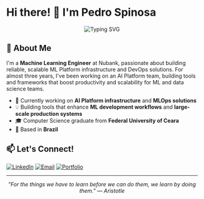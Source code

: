 # Hi there! 👋 I'm Pedro Spinosa

<div align="center">
  <img src="https://readme-typing-svg.herokuapp.com?font=Fira+Code&size=30&duration=3000&pause=1000&color=2563EB&center=true&vCenter=true&multiline=true&width=600&height=100&lines=ML+Engineer+%40+Nubank;AI+Platform+%7C+MLOps+%26+Infra" alt="Typing SVG" />
</div>

## 🚀 About Me

I'm a **Machine Learning Engineer** at Nubank, passionate about building reliable, scalable ML Platform infrastructure and DevOps solutions. For almost three years, I've been working on an AI Platform team, building tools and frameworks that boost productivity and scalability for ML and data science teams.

- 🔭 Currently working on **AI Platform infrastructure** and **MLOps solutions**
- 💡 Building tools that enhance **ML development workflows** and **large-scale production systems**
- 🎓 Computer Science graduate from **Federal University of Ceara**
- 📍 Based in **Brazil**

## 📫 Let's Connect!

[![LinkedIn](https://img.shields.io/badge/LinkedIn-0077B5?style=for-the-badge&logo=linkedin&logoColor=white)](https://www.linkedin.com/in/pedrospinosa)
[![Email](https://img.shields.io/badge/Email-D14836?style=for-the-badge&logo=gmail&logoColor=white)](mailto:spinosaphb@gmail.com)
[![Portfolio](https://img.shields.io/badge/Portfolio-000000?style=for-the-badge&logo=github&logoColor=white)](https://pedrospinosa.dev)

---

<div align="center">
  <i>"For the things we have to learn before we can do them, we learn by doing them." — Aristotle</i>
</div> 
